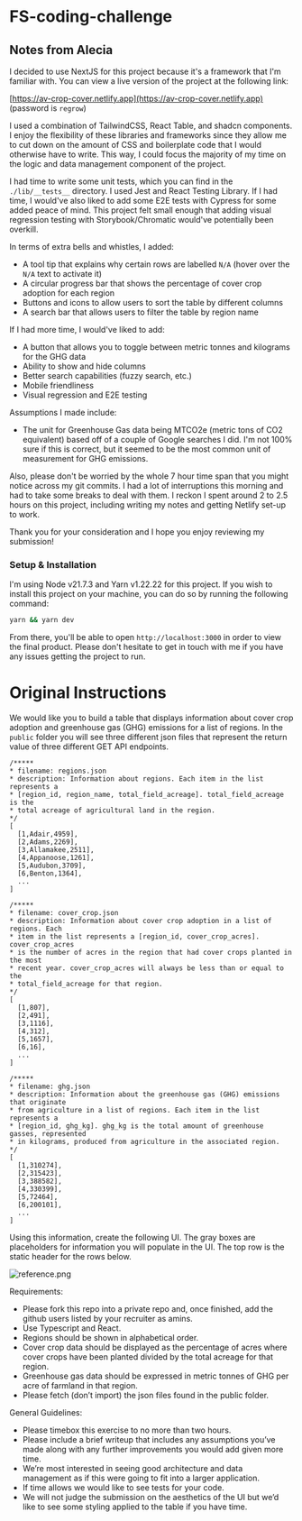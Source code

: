 # FS-coding-challenge

## Notes from Alecia

I decided to use NextJS for this project because it's a framework that I'm familiar with. You can view a live version of
the project at the following link:

[https://av-crop-cover.netlify.app](https://av-crop-cover.netlify.app) (password is `regrow`)

I used a combination of TailwindCSS, React Table, and shadcn components. I enjoy the
flexibility of these libraries and frameworks since they allow me to cut down on the amount of CSS and boilerplate
code that I would otherwise have to write. This way, I could focus the majority of my time on the logic and data
management component of the project.

I had time to write some unit tests, which you can find in the `./lib/__tests__` directory. I used Jest and React Testing 
Library. If I had time, I would've also liked to add some E2E tests with Cypress for some added peace of mind. This
project felt small enough that adding visual regression testing with Storybook/Chromatic would've potentially been overkill.

In terms of extra bells and whistles, I added:

- A tool tip that explains why certain rows are labelled `N/A` (hover over the `N/A` text to activate it)
- A circular progress bar that shows the percentage of cover crop adoption for each region
- Buttons and icons to allow users to sort the table by different columns
- A search bar that allows users to filter the table by region name

If I had more time, I would've liked to add:

- A button that allows you to toggle between metric tonnes and kilograms for the GHG data
- Ability to show and hide columns
- Better search capabilities (fuzzy search, etc.)
- Mobile friendliness
- Visual regression and E2E testing

Assumptions I made include:

- The unit for Greenhouse Gas data being MTCO2e (metric tons of CO2 equivalent) based off of a couple of Google searches
  I did. I'm not 100% sure if this is correct, but it seemed to be the most common unit of measurement for GHG emissions.

Also, please don't be worried by the whole 7 hour time span that you might notice across my git commits. 
I had a lot of interruptions this morning and had to take some breaks to deal with them. I reckon I spent around 2 to 2.5
hours on this project, including writing my notes and getting Netlify set-up to work.


Thank you for your consideration and I hope you enjoy reviewing my submission!

### Setup & Installation

I'm using Node v21.7.3 and Yarn v1.22.22 for this project. If you wish to install this project on your machine, you can do so by
running the following command:

```bash
yarn && yarn dev
```

From there, you'll be able to open `http://localhost:3000` in order to view the final product. Please don't hesitate to
get in touch with me if you have any issues getting the project to run.

# Original Instructions

We would like you to build a table that displays information about cover crop adoption and greenhouse gas (GHG) emissions for a list of regions. In the `public` folder you will see three different json files that represent the return value of three different GET API endpoints.

```
/***** 
* filename: regions.json
* description: Information about regions. Each item in the list represents a
* [region_id, region_name, total_field_acreage]. total_field_acreage is the
* total acreage of agricultural land in the region.  
*/
[
  [1,Adair,4959],
  [2,Adams,2269],
  [3,Allamakee,2511],
  [4,Appanoose,1261],
  [5,Audubon,3709],
  [6,Benton,1364],
  ...
]
```

```
/***** 
* filename: cover_crop.json
* description: Information about cover crop adoption in a list of regions. Each
* item in the list represents a [region_id, cover_crop_acres]. cover_crop_acres
* is the number of acres in the region that had cover crops planted in the most
* recent year. cover_crop_acres will always be less than or equal to the
* total_field_acreage for that region. 
*/
[
  [1,807],
  [2,491],
  [3,1116],
  [4,312],
  [5,1657],
  [6,16],
  ...
]
```

```
/***** 
* filename: ghg.json
* description: Information about the greenhouse gas (GHG) emissions that originate
* from agriculture in a list of regions. Each item in the list represents a
* [region_id, ghg_kg]. ghg_kg is the total amount of greenhouse gasses, represented
* in kilograms, produced from agriculture in the associated region. 
*/
[
  [1,310274],
  [2,315423],
  [3,388582],
  [4,330399],
  [5,72464],
  [6,200101],
  ...
]
```

Using this information, create the following UI. The gray boxes are placeholders for information you will populate in the UI. The top row is the static header for the rows below.

![reference.png](https://github.com/regrow-coding-challenge/FS-coding-challenge/blob/main/public/region_data_ui.png)

Requirements:
* Please fork this repo into a private repo and, once finished, add the github users listed by your recruiter as amins.
* Use Typescript and React.
* Regions should be shown in alphabetical order.
* Cover crop data should be displayed as the percentage of acres where cover crops have been planted divided by the total acreage for that region.
* Greenhouse gas data should be expressed in metric tonnes of GHG per acre of farmland in that region.
* Please fetch (don’t import) the json files found in the public folder.

General Guidelines:
* Please timebox this exercise to no more than two hours.
* Please include a brief writeup that includes any assumptions you’ve made along with any further improvements you would add given more time.
* We’re most interested in seeing good architecture and data management as if this were going to fit into a larger application.
* If time allows we would like to see tests for your code.
* We will not judge the submission on the aesthetics of the UI but we’d like to see some styling applied to the table if you have time.
